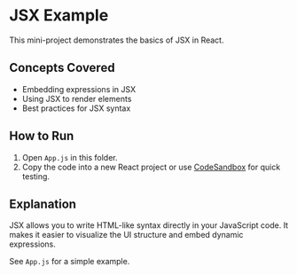 # JSX Example

This mini-project demonstrates the basics of JSX in React.

## Concepts Covered
- Embedding expressions in JSX
- Using JSX to render elements
- Best practices for JSX syntax

## How to Run
1. Open `App.js` in this folder.
2. Copy the code into a new React project or use [CodeSandbox](https://codesandbox.io/) for quick testing.

## Explanation
JSX allows you to write HTML-like syntax directly in your JavaScript code. It makes it easier to visualize the UI structure and embed dynamic expressions.

See `App.js` for a simple example.
